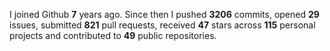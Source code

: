 
I joined Github **7** years ago. Since then I pushed **3206** commits, opened **29** issues, submitted **821** pull requests, received **47** stars across **115** personal projects and contributed to **49** public repositories.
